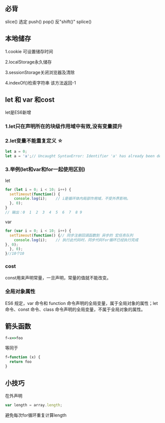 ## 必背
slice() 选定
push()
pop() 反"shift()"
splice()


## 本地储存
1.cookie 可设置储存时间

2.localStorage永久储存

3.sessionStorage关闭浏览器及清除  

4.indexOf()检索字符串 该方法返回-1

## let 和 var  和cost
 let是ES6新增

### 1.let只在声明所在的块级作用域中有效,没有变量提升

### 2.let变量不能重复定义 ☆
 ```js
 let a = 0;
 let a = 'a';// Uncaught SyntaxError: Identifier 'a' has already been declared
 ```

### 3.举例(let和var和for一起使用区别)
 let
  ```js
  for (let i = 0; i < 10; i++) {
    setTimeout(function() {
      console.log(i);    // i是循环体内局部作用域，不受外界影响。
    }, 0);
  }
  // 输出：0  1  2  3  4  5  6  7  8 9
  ```
  var
  ```js
  for (var i = 0; i < 10; i++) {
    setTimeout(function() {// 同步注册回调函数到 异步的 宏任务队列
      console.log(i);    // 执行此代码时，同步代码for循环已经执行完成
  }, 0);
    }, 0);
  }//10个10
  ```
### cost
 const用来声明常量，一旦声明，常量的值就不能改变。

### 全局对象属性
  ES6 规定，var 命令和 function 命令声明的全局变量，属于全局对象的属性；let 命令、const 命令、class 命令声明的全局变量，不属于全局对象的属性。

## 箭头函数
  ```js
  f=x=>foo
  ```
  等同于
  ```js
  f=function (x) {
    return foo
  }
  ```
## 小技巧
 在外声明
 ```js
 var length = array.length;
 ```
 避免每次for循环重复计算length
